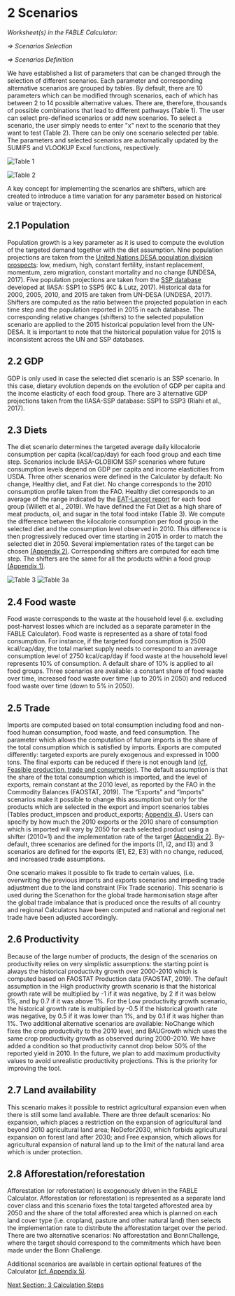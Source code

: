 # 2 Scenarios
_Worksheet(s) in the FABLE Calculator:_

_⇒ Scenarios Selection_

_⇒ Scenarios Definition_

We have established a list of parameters that can be changed through the selection of different scenarios. Each parameter and corresponding alternative scenarios are grouped by tables. By default, there are 10 parameters which can be modified through scenarios, each of which has between 2 to 14 possible alternative values. There are, therefore, thousands of possible combinations that lead to different pathways (Table 1). The user can select pre-defined scenarios or add new scenarios. To select a scenario, the user simply needs to enter "x" next to the scenario that they want to test (Table 2). There can be only one scenario selected per table. The parameters and selected scenarios are automatically updated by the SUMIFS and VLOOKUP Excel functions, respectively.

![Table 1](https://user-images.githubusercontent.com/68918893/88782978-8549f800-d18e-11ea-92c0-2ddde3166ab9.png)

![Table 2](https://user-images.githubusercontent.com/68918893/88783113-b296a600-d18e-11ea-99dc-0b2a2ad6ce29.png)

A key concept for implementing the scenarios are shifters, which are created to introduce a time variation for any parameter based on historical value or trajectory.

## 2.1 Population

Population growth is a key parameter as it is used to compute the evolution of the targeted demand together with the diet assumption. Nine population projections are taken from the [United Nations DESA population division prospects](https://population.un.org/wpp/DataQuery/): low, medium, high, constant fertility, instant replacement, momentum, zero migration, constant mortality and no change (UNDESA, 2017). Five population projections are taken from the [SSP database](https://tntcat.iiasa.ac.at/SspDb/dsd?Action=htmlpage&page=10) developed at IIASA: SSP1 to SSP5 (KC & Lutz, 2017). Historical data for 2000, 2005, 2010, and 2015 are taken from UN-DESA (UNDESA, 2017). Shifters are computed as the ratio between the projected population in each time step and the population reported in 2015 in each database. The corresponding relative changes (shifters) to the selected population scenario are applied to the 2015 historical population level from the UN-DESA. It is important to note that the historical population value for 2015 is inconsistent across the UN and SSP databases.

## 2.2 GDP

GDP is only used in case the selected diet scenario is an SSP scenario. In this case, dietary evolution depends on the evolution of GDP per capita and the income elasticity of each food group. There are 3 alternative GDP projections taken from the IIASA-SSP database: SSP1 to SSP3 (Riahi et al., 2017).

## 2.3 Diets

The diet scenario determines the targeted average daily kilocalorie consumption per capita (kcal/cap/day) for each food group and each time step. Scenarios include IIASA-GLOBIOM SSP scenarios where future consumption levels depend on GDP per capita and income elasticities from USDA. Three other scenarios were defined in the Calculator by default: No change, Healthy diet, and Fat diet. No change corresponds to the 2010 consumption profile taken from the FAO. Healthy diet corresponds to an average of the range indicated by the [EAT-Lancet report](https://www.thelancet.com/pdfs/journals/lancet/PIIS0140-6736(18)31788-4.pdf?utm_campaign=tleat19&utm_source=HubPage) for each food group (Willett et al., 2019). We have defined the Fat Diet as a high share of meat products, oil, and sugar in the total food intake (Table 3). We compute the difference between the kilocalorie consumption per food group in the selected diet and the consumption level observed in 2010. This difference is then progressively reduced over time starting in 2015 in order to match the selected diet in 2050. Several implementation rates of the target can be chosen [(Appendix 2)](https://github.com/FableCalculator/DocumentationWiki/wiki/7_2-Appendix-2). Corresponding shifters are computed for each time step. The shifters are the same for all the products within a food group [(Appendix 1)](https://github.com/FableCalculator/DocumentationWiki/wiki/7_1-Appendix-1).

![Table 3](https://user-images.githubusercontent.com/68918893/88783960-bf67c980-d18f-11ea-878c-b96d3d891398.png)
![Table 3a](https://user-images.githubusercontent.com/68918893/88784225-1372ae00-d190-11ea-8db3-c78389986cd2.png)

## 2.4 Food waste

Food waste corresponds to the waste at the household level (i.e. excluding post-harvest losses which are included as a separate parameter in the FABLE Calculator). Food waste is represented as a share of total food consumption. For instance, if the targeted food consumption is 2500 kcal/cap/day, the total market supply needs to correspond to an average consumption level of 2750 kcal/cap/day if food waste at the household level represents 10% of consumption. A default share of 10% is applied to all food groups. Three scenarios are available: a constant share of food waste over time, increased food waste over time (up to 20% in 2050) and reduced food waste over time (down to 5% in 2050).

## 2.5 Trade

Imports are computed based on total consumption including food and non-food human consumption, food waste, and feed consumption. The parameter which allows the computation of future imports is the share of the total consumption which is satisfied by imports. Exports are computed differently: targeted exports are purely exogenous and expressed in 1000 tons. The final exports can be reduced if there is not enough land [(cf. Feasible production, trade and consumption)](https://github.com/FableCalculator/DocumentationWiki/wiki/3_5.-Feasible-production,-trade,-and-consumption). The default assumption is that the share of the total consumption which is imported, and the level of exports, remain constant at the 2010 level, as reported by the FAO in the Commodity Balances (FAOSTAT, 2019). The “Exports” and “Imports” scenarios make it possible to change this assumption but only for the products which are selected in the export and import scenarios tables (Tables product_impscen and product_exports; [Appendix 4](https://github.com/FableCalculator/DocumentationWiki/wiki/7_4-Appendix-4)). Users can specify by how much the 2010 exports or the 2010 share of consumption which is imported will vary by 2050 for each selected product using a shifter (2010=1) and the implementation rate of the target [(Appendix 2)](https://github.com/FableCalculator/DocumentationWiki/wiki/7_2-Appendix-2). By-default, three scenarios are defined for the imports (I1, I2, and I3) and 3 scenarios are defined for the exports (E1, E2, E3) with no change, reduced, and increased trade assumptions.

One scenario makes it possible to fix trade to certain values, (i.e. overwriting the previous imports and exports scenarios and impeding trade adjustment due to the land constraint (Fix Trade scenario). This scenario is used during the Scenathon for the global trade harmonisation stage after the global trade imbalance that is produced once the results of all country and regional Calculators have been computed and national and regional net trade have been adjusted accordingly.

## 2.6 Productivity

Because of the large number of products, the design of the scenarios on productivity relies on very simplistic assumptions: the starting point is always the historical productivity growth over 2000-2010 which is computed based on FAOSTAT Production data (FAOSTAT, 2019). The default assumption in the High productivity growth scenario is that the historical growth rate will be multiplied by -1 if it was negative, by 2 if it was below 1%, and by 0.7 if it was above 1%. For the Low productivity growth scenario, the historical growth rate is multiplied by -0.5 if the historical growth rate was negative, by 0.5 if it was lower than 1%, and by 0.1 if it was higher than 1%. Two additional alternative scenarios are available: NoChange which fixes the crop productivity to the 2010 level, and BAUGrowth which uses the same crop productivity growth as observed during 2000-2010. We have added a condition so that productivity cannot drop below 50% of the reported yield in 2010. In the future, we plan to add maximum productivity values to avoid unrealistic productivity projections. This is the priority for improving the tool.

## 2.7 Land availability

This scenario makes it possible to restrict agricultural expansion even when there is still some land available. There are three default scenarios: No expansion, which places a restriction on the expansion of agricultural land beyond 2010 agricultural land area; NoDefor2030, which forbids agricultural expansion on forest land after 2030; and Free expansion, which allows for agricultural expansion of natural land up to the limit of the natural land area which is under protection.

## 2.8 Afforestation/reforestation

Afforestation (or reforestation) is exogenously driven in the FABLE Calculator. Afforestation (or reforestation) is represented as a separate land cover class and this scenario fixes the total targeted afforested area by 2050 and the share of the total afforested area which is planned on each land cover type (i.e. cropland, pasture and other natural land) then selects the implementation rate to distribute the afforestation target over the period. There are two alternative scenarios: No afforestation and BonnChallenge, where the target should correspond to the commitments which have been made under the Bonn Challenge.

Additional scenarios are available in certain optional features of the Calculator [(cf. Appendix 5)](https://github.com/FableCalculator/DocumentationWiki/wiki/7_5-Appendix-5).

[Next Section: 3 Calculation Steps](https://github.com/FableCalculator/DocumentationWiki/wiki/3_0.-Calculation-Steps)

